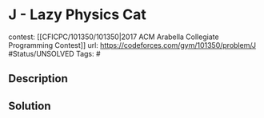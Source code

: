 # J - Lazy Physics Cat

contest: [[CFICPC/101350/101350|2017 ACM Arabella Collegiate Programming Contest]]
url: https://codeforces.com/gym/101350/problem/J
#Status/UNSOLVED
Tags: #

## Description

## Solution

